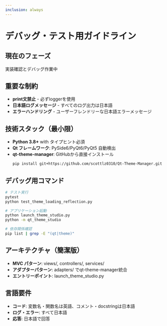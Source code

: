 ```yaml
---
inclusion: always
---
```


# デバッグ・テスト用ガイドライン

## 現在のフェーズ
実装確認とデバッグ作業中

## 重要な制約
- **print文禁止** - 必ずloggerを使用
- **日本語ログメッセージ** - すべてのログ出力は日本語
- **エラーハンドリング** - ユーザーフレンドリーな日本語エラーメッセージ

## 技術スタック（最小限）
- **Python 3.8+** with タイプヒント必須
- **Qt フレームワーク**: PySide6/PyQt6/PyQt5 自動検出
- **qt-theme-manager**: GitHubから直接インストール
  ```bash
  pip install git+https://github.com/scottlz0310/Qt-Theme-Manager.git
  ```

## デバッグ用コマンド
```bash
# テスト実行
pytest
python test_theme_loading_reflection.py

# アプリケーション起動
python launch_theme_studio.py
python -m qt_theme_studio

# 依存関係確認
pip list | grep -E "(qt|theme)"
```

## アーキテクチャ（簡潔版）
- **MVC パターン**: views/, controllers/, services/
- **アダプターパターン**: adapters/ でqt-theme-manager統合
- **エントリーポイント**: launch_theme_studio.py

## 言語要件
- **コード**: 変数名・関数名は英語、コメント・docstringは日本語
- **ログ・エラー**: すべて日本語
- **応答**: 日本語で回答
